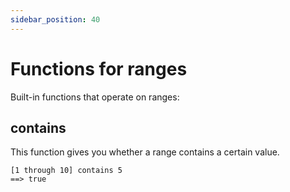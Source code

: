 ```yaml
---
sidebar_position: 40
---
```


# Functions for ranges

Built-in functions that operate on ranges:

## contains

This function gives you whether a range contains a certain value.

```deci live
[1 through 10] contains 5
==> true
```
